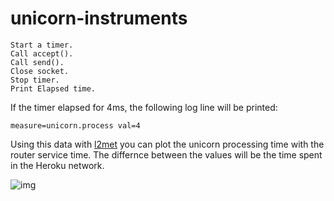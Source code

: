 # unicorn-instruments

```
Start a timer.
Call accept().
Call send().
Close socket.
Stop timer.
Print Elapsed time.
```


If the timer elapsed for 4ms, the following log line will be printed:

```
measure=unicorn.process val=4
```

Using this data with [l2met](https://github.com/ryandotsmith/l2met) you can plot the unicorn processing time with the router service time. The differnce between the values will be the time spent in the Heroku network.

![img](http://f.cl.ly/items/0W3Y181W413O2o1a1t3Y/unicorn-instruments.png)

